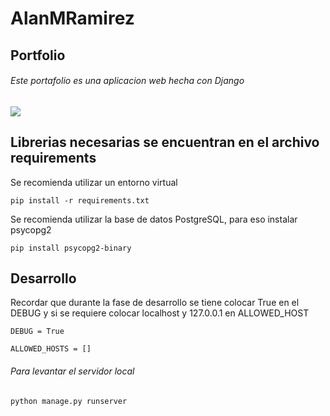 # AlanMRamirez

## Portfolio 

<h6>Este portafolio es una aplicacion web hecha con Django </h6> 

![](https://designcodesolutions.com/wp-content/uploads/2019/08/plantilla-moderna-pagina-inicio-diseno-plano-ok.png)

## Librerias necesarias se encuentran en el archivo requirements

<p>Se recomienda utilizar un entorno virtual</p>

`pip install -r requirements.txt`

<p>Se recomienda utilizar la  base de datos PostgreSQL, para eso instalar psycopg2</p>

`pip install psycopg2-binary`

## Desarrollo

<p>Recordar que durante la fase de desarrollo se tiene colocar True en el DEBUG y si se requiere colocar localhost y 127.0.0.1 en ALLOWED_HOST</p>

    DEBUG = True
    
    ALLOWED_HOSTS = []

<h6>Para levantar el servidor local</h6>

`python manage.py runserver`
